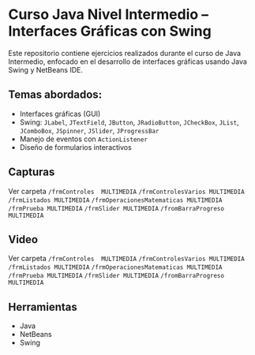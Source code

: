 # Curso Java Nivel Intermedio – Interfaces Gráficas con Swing

Este repositorio contiene ejercicios realizados durante el curso de Java Intermedio, enfocado en el desarrollo de interfaces gráficas usando Java Swing y NetBeans IDE.

## Temas abordados:
- Interfaces gráficas (GUI)
- Swing: `JLabel`, `JTextField`, `JButton`, `JRadioButton`, `JCheckBox`, `JList`, `JComboBox`, `JSpinner`, `JSlider`, `JProgressBar`
- Manejo de eventos con `ActionListener`
- Diseño de formularios interactivos

## Capturas
Ver carpeta `/frmControles  MULTIMEDIA`
	    `/frmControlesVarios MULTIMEDIA`
            `/frmListados MULTIMEDIA`
            `/frmOperacionesMatematicas MULTIMEDIA`
            `/frmPrueba MULTIMEDIA`
            `/frmSlider MULTIMEDIA`
            `/fromBarraProgreso MULTIMEDIA`

             

## Video
Ver carpeta `/frmControles  MULTIMEDIA`
	    `/frmControlesVarios MULTIMEDIA`
            `/frmListados MULTIMEDIA`
            `/frmOperacionesMatematicas MULTIMEDIA`
            `/frmPrueba MULTIMEDIA`
            `/frmSlider MULTIMEDIA`
            `/fromBarraProgreso MULTIMEDIA`

## Herramientas
- Java
- NetBeans
- Swing
